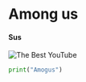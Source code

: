 # Among us
#### Sus

![The Best YouTube](https://i.ytimg.com/vi/NKcW6A2loYo/hq720.jpg?sqp=-oaymwEXCK4FEIIDSFryq4qpAwkIARUAAIhCGAE=&rs=AOn4CLDiP65mt0Fz61b-scIqKJHyx0YQow)

```python
print("Amogus")
```
